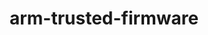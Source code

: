 ---
permalink: /engineering/projects/arm-trusted-firmware/
project_link_name: arm-trusted-firmware
project_maintainers: ''
project_stats: 'true'
project_url: https://github.com/ARM-software/arm-trusted-firmware
title: arm-trusted-firmware
---